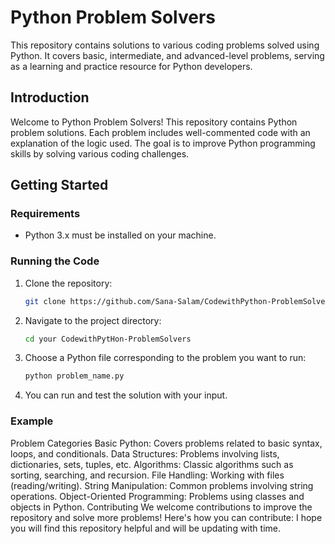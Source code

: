 # Python Problem Solvers

This repository contains solutions to various coding problems solved using Python. It covers basic, intermediate, and advanced-level problems, serving as a learning and practice resource for Python developers.

## Introduction

Welcome to Python Problem Solvers! This repository contains Python problem solutions. Each problem includes well-commented code with an explanation of the logic used. The goal is to improve Python programming skills by solving various coding challenges.

## Getting Started

### Requirements

- Python 3.x must be installed on your machine.

### Running the Code

1. Clone the repository:
    ```bash
    git clone https://github.com/Sana-Salam/CodewithPython-ProblemSolvers
    ```

2. Navigate to the project directory:
    ```bash
    cd your CodewithPytHon-ProblemSolvers
    ```

3. Choose a Python file corresponding to the problem you want to run:
    ```bash
    python problem_name.py
    ```

4. You can run and test the solution with your input.

### Example


Problem Categories
Basic Python: Covers problems related to basic syntax, loops, and conditionals.
Data Structures: Problems involving lists, dictionaries, sets, tuples, etc.
Algorithms: Classic algorithms such as sorting, searching, and recursion.
File Handling: Working with files (reading/writing).
String Manipulation: Common problems involving string operations.
Object-Oriented Programming: Problems using classes and objects in Python.
Contributing
We welcome contributions to improve the repository and solve more problems! Here's how you can contribute:
I hope you will find this repository helpful and will be updating with time.

